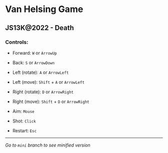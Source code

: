 # Van Helsing Game

## JS13K@2022 - Death

### Controls:

- Forward: `W` or `ArrowUp`
- Back: `S` or `ArrowDown`

- Left (rotate): `A` or `ArrowLeft`
- Left (move): `Shift` + `A` or `ArrowLeft`
- Right (rotate): `D` or `ArrowRight`
- Right (move): `Shift` + `D` or `ArrowRight`

- Aim: `Mouse`
- Shot: `Click`

- Restart: `Esc`

---

_Go to `mini` branch to see minified version_
